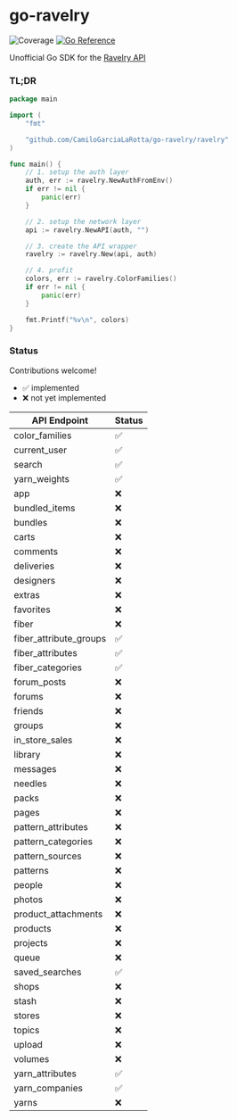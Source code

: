 # go-ravelry

![Coverage](https://img.shields.io/badge/Coverage-97.9%25-brightgreen)
[![Go Reference](https://pkg.go.dev/badge/github.com/CamiloGarciaLaRotta/go-ravelry.svg)](https://pkg.go.dev/github.com/CamiloGarciaLaRotta/go-ravelry)

Unofficial Go SDK for the [Ravelry API](https://www.ravelry.com/api)

### TL;DR

```go
package main

import (
    "fmt"

    "github.com/CamiloGarciaLaRotta/go-ravelry/ravelry"
)

func main() {
	// 1. setup the auth layer
	auth, err := ravelry.NewAuthFromEnv()
	if err != nil {
		panic(err)
	}

	// 2. setup the network layer
	api := ravelry.NewAPI(auth, "")

	// 3. create the API wrapper
	ravelry := ravelry.New(api, auth)

	// 4. profit
	colors, err := ravelry.ColorFamilies()
	if err != nil {
		panic(err)
	}

	fmt.Printf("%v\n", colors)
}
```

### Status

Contributions welcome!

- ✅ implemented
- ❌ not yet implemented

| API Endpoint           | Status |
| ---------------------- | ------ |
| color_families         | ✅     |
| current_user           | ✅     |
| search                 | ✅     |
| yarn_weights           | ✅     |
| app                    | ❌     |
| bundled_items          | ❌     |
| bundles                | ❌     |
| carts                  | ❌     |
| comments               | ❌     |
| deliveries             | ❌     |
| designers              | ❌     |
| extras                 | ❌     |
| favorites              | ❌     |
| fiber                  | ❌     |
| fiber_attribute_groups | ✅     |
| fiber_attributes       | ✅     |
| fiber_categories       | ✅     |
| forum_posts            | ❌     |
| forums                 | ❌     |
| friends                | ❌     |
| groups                 | ❌     |
| in_store_sales         | ❌     |
| library                | ❌     |
| messages               | ❌     |
| needles                | ❌     |
| packs                  | ❌     |
| pages                  | ❌     |
| pattern_attributes     | ❌     |
| pattern_categories     | ❌     |
| pattern_sources        | ❌     |
| patterns               | ❌     |
| people                 | ❌     |
| photos                 | ❌     |
| product_attachments    | ❌     |
| products               | ❌     |
| projects               | ❌     |
| queue                  | ❌     |
| saved_searches         | ✅     |
| shops                  | ❌     |
| stash                  | ❌     |
| stores                 | ❌     |
| topics                 | ❌     |
| upload                 | ❌     |
| volumes                | ❌     |
| yarn_attributes        | ✅     |
| yarn_companies         | ✅     |
| yarns                  | ❌     |
